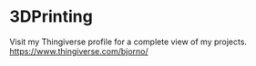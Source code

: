 3DPrinting
==========

Visit my Thingiverse profile for a complete view of my projects. 
https://www.thingiverse.com/bjorno/
